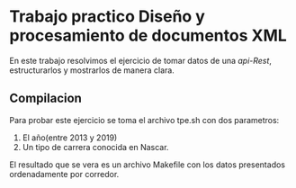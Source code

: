 # Trabajo practico Diseño y procesamiento de documentos XML

En este trabajo resolvimos el ejercicio de tomar datos de una *api-Rest*, estructurarlos y mostrarlos de manera clara.

## Compilacion
Para probar este ejercicio se toma el archivo tpe.sh con dos parametros:
1. El año(entre 2013 y 2019)
2. Un tipo de carrera conocida en Nascar.

El resultado que se vera es un archivo Makefile con los datos presentados ordenadamente por corredor.
